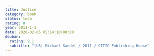 ```yaml
---
title: Justice
category: book
status: todo
rating: 0
year: 2011-1-1
date: 2020-02-05 05:14:10+08:00
douban:
  rating: 9.1
  subtitle: "[US] Michael Sandel / 2011 / CITIC Publishing House"
---
```



